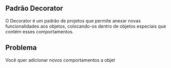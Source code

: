## Padrão Decorator

O Decorator é um padrão de projetos que permite anexar novas funcionalidades aos objetos, colocando-os dentro de objetos especiais que contém esses comportamentos.

## Problema 

Você quer adicionar novos comportamentos a objet
